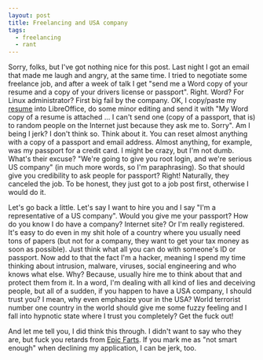 ```yaml
---
layout: post
title: Freelancing and USA company
tags:
  - freelancing
  - rant
---
```


Sorry, folks, but I've got nothing nice for this post. Last night I got an email that made me laugh and angry, at the same time. I tried to negotiate some freelance job, and after a week of talk I get "send me a Word copy of your resume and a copy of your drivers license or passport". Right. Word? For Linux administrator? First big fail by the company. OK, I copy/paste my [resume](/resume) into LibreOffice, do some minor editing and send it with "My Word copy of a resume is attached ... I can't send one (copy of a passport, that is) to random people on the Internet just because they ask me to. Sorry". Am I being I jerk? I don't think so. Think about it. You can reset almost anything with a copy of a passport and email address. Almost anything, for example, was my passport for a credit card. I might be crazy, but I'm not dumb. What's their excuse? "We're going to give you root login, and we're serious US company" (in much more words, so I'm paraphrasing). So that should give you credibility to ask people for passport? Right! Naturally, they canceled the job. To be honest, they just got to a job post first, otherwise I would do it.

Let's go back a little. Let's say I want to hire you and I say "I'm a representative of a US company". Would you give me your passport? How do you know I do have a company? Internet site? Or I'm really registered. It's easy to do even in my shit hole of a country where you usually need tons of papers (but not for a company, they want to get your tax money as soon as possible). Just think what all you can do with someone's ID or passport. Now add to that the fact I'm a hacker, meaning I spend my time thinking about intrusion, malware, viruses, social engineering and who knows what else. Why? Because, usually hire me to think about that and protect them from it. In a word, I'm dealing with all kind of lies and deceiving people, but all of a sudden, if you happen to have a USA company, I should trust you? I mean, why even emphasize your in the USA? World terrorist number one country in the world should give me some fuzzy feeling and I fall into hypnotic state where I trust you completely? Get the fuck out!

And let me tell you, I did think this through. I didn't want to say who they are, but fuck you retards from [Epic Farts](http://epicforce.net/). If you mark me as "not smart enough" when declining my application, I can be jerk, too.
